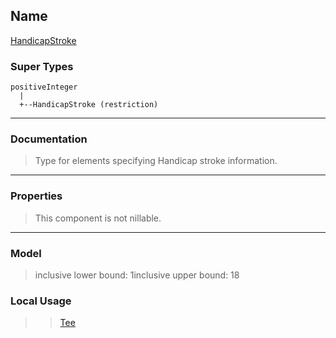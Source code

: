 ## Name ##

[HandicapStroke](SHandicapStroke.md)
### Super Types ###
```
positiveInteger
  |
  +--HandicapStroke (restriction)
```


---


### Documentation ###


> Type for elements specifying Handicap stroke information.


---



### Properties ###

> This component is not nillable.

---


### Model ###

> inclusive lower bound: 1inclusive upper bound: 18
### Local Usage ###
> > [Tee](CTee.md)